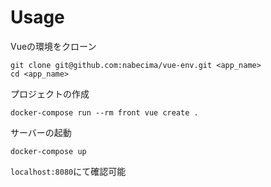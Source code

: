 # Usage
Vueの環境をクローン
```
git clone git@github.com:nabecima/vue-env.git <app_name>
cd <app_name>
```

プロジェクトの作成
```
docker-compose run --rm front vue create .
```

サーバーの起動
```
docker-compose up
```

`localhost:8080`にて確認可能
